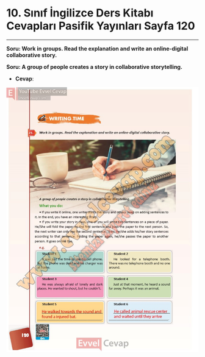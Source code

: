 # 10. Sınıf İngilizce Ders Kitabı Cevapları Pasifik Yayınları Sayfa 120

---

**Soru: Work in groups. Read the explanation and write an online-digital collaborative story.**

**Soru: A group of people creates a story in collaborative storytelling.**

-   **Cevap**:

![Image 1](./image_1.jpg)